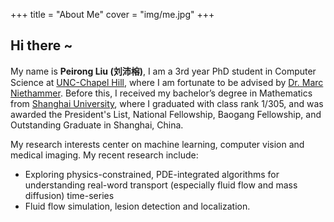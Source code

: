 +++
title = "About Me" 
cover = "img/me.jpg"
+++

## Hi there ~

My name is **Peirong Liu (刘沛榕)**, I am a 3rd year PhD student in Computer Science at [UNC-Chapel Hill](https://www.unc.edu/), where I am fortunate to be advised by [Dr. Marc Niethammer](https://biag.cs.unc.edu/). Before this, I received my bachelor’s degree in Mathematics from [Shanghai University](https://www.shu.edu.cn/), where I graduated with class rank 1/305, and was awarded the President's List, National Fellowship, Baogang Fellowship, and Outstanding Graduate in Shanghai, China.

My research interests center on machine learning, computer vision and medical imaging. My recent research include:
- Exploring physics-constrained, PDE-integrated algorithms for understanding real-word transport (especially fluid flow and mass diffusion) time-series
- Fluid flow simulation, lesion detection and localization.

